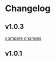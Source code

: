# Changelog


## v1.0.3

[compare changes](https://github.com/timb-103/nuxt-simple-css/compare/v1.0.1...v1.0.3)

## v1.0.1

